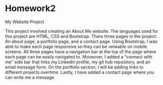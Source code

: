 # Homework2

My Website Project

This project involved creating an About Me website. The languages used for this project are HTML, CSS and Bootstrap. There three pages in the project: An about page, a portfolio page, and a contact page. Using Bootstrap, I was able to make each page responsive so they can be veiwable on mobile screens. All three pages have a navigation bar at the top of the page where each page can be easily navigated to. Moveover, I added a "connect with me" side bar that links my Linkedin profile, my git hub repository, and an email message form. On the portfolio section, I will be adding links to different projects overtime. Lastly, I have added a contact page where you can write me a message. 